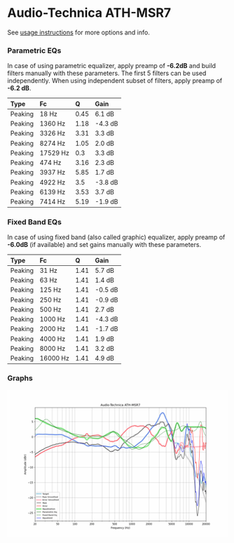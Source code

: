 # Audio-Technica ATH-MSR7
See [usage instructions](https://github.com/jaakkopasanen/AutoEq#usage) for more options and info.

### Parametric EQs
In case of using parametric equalizer, apply preamp of **-6.2dB** and build filters manually
with these parameters. The first 5 filters can be used independently.
When using independent subset of filters, apply preamp of **-6.2 dB**.

| Type    | Fc       |    Q | Gain    |
|:--------|:---------|:-----|:--------|
| Peaking | 18 Hz    | 0.45 | 6.1 dB  |
| Peaking | 1360 Hz  | 1.18 | -4.3 dB |
| Peaking | 3326 Hz  | 3.31 | 3.3 dB  |
| Peaking | 8274 Hz  | 1.05 | 2.0 dB  |
| Peaking | 17529 Hz | 0.3  | 3.3 dB  |
| Peaking | 474 Hz   | 3.16 | 2.3 dB  |
| Peaking | 3937 Hz  | 5.85 | 1.7 dB  |
| Peaking | 4922 Hz  | 3.5  | -3.8 dB |
| Peaking | 6139 Hz  | 3.53 | 3.7 dB  |
| Peaking | 7414 Hz  | 5.19 | -1.9 dB |

### Fixed Band EQs
In case of using fixed band (also called graphic) equalizer, apply preamp of **-6.0dB**
(if available) and set gains manually with these parameters.

| Type    | Fc       |    Q | Gain    |
|:--------|:---------|:-----|:--------|
| Peaking | 31 Hz    | 1.41 | 5.7 dB  |
| Peaking | 63 Hz    | 1.41 | 1.4 dB  |
| Peaking | 125 Hz   | 1.41 | -0.5 dB |
| Peaking | 250 Hz   | 1.41 | -0.9 dB |
| Peaking | 500 Hz   | 1.41 | 2.7 dB  |
| Peaking | 1000 Hz  | 1.41 | -4.3 dB |
| Peaking | 2000 Hz  | 1.41 | -1.7 dB |
| Peaking | 4000 Hz  | 1.41 | 1.9 dB  |
| Peaking | 8000 Hz  | 1.41 | 3.2 dB  |
| Peaking | 16000 Hz | 1.41 | 4.9 dB  |

### Graphs
![](./Audio-Technica%20ATH-MSR7.png)